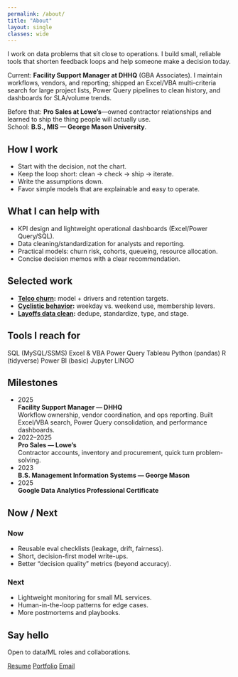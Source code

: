 ```yaml
---
permalink: /about/
title: "About"
layout: single
classes: wide
---
```


I work on data problems that sit close to operations. I build small, reliable tools that shorten feedback loops and help someone make a decision today.

Current: **Facility Support Manager at DHHQ** (GBA Associates). I maintain workflows, vendors, and reporting; shipped an Excel/VBA multi-criteria search for large project lists, Power Query pipelines to clean history, and dashboards for SLA/volume trends.

Before that: **Pro Sales at Lowe’s**—owned contractor relationships and learned to ship the thing people will actually use.  
School: **B.S., MIS — George Mason University**.

## How I work
- Start with the decision, not the chart.
- Keep the loop short: clean → check → ship → iterate.
- Write the assumptions down.
- Favor simple models that are explainable and easy to operate.

## What I can help with
- KPI design and lightweight operational dashboards (Excel/Power Query/SQL).
- Data cleaning/standardization for analysts and reporting.
- Practical models: churn risk, cohorts, queueing, resource allocation.
- Concise decision memos with a clear recommendation.

## Selected work
- **[Telco churn](/projects/telco-churn/):** model + drivers and retention targets.
- **[Cyclistic behavior](/projects/cyclist/):** weekday vs. weekend use, membership levers.
- **[Layoffs data clean](/projects/world-layoffs/):** dedupe, standardize, type, and stage.

## Tools I reach for
<div>
  <span class="pill">SQL (MySQL/SSMS)</span>
  <span class="pill">Excel & VBA</span>
  <span class="pill">Power Query</span>
  <span class="pill">Tableau</span>
  <span class="pill">Python (pandas)</span>
  <span class="pill">R (tidyverse)</span>
  <span class="pill">Power BI (basic)</span>
  <span class="pill">Jupyter</span>
  <span class="pill">LINGO</span>
</div>

## Milestones
<ul class="timeline">
  <li>
    <div class="tl-date">2025</div>
    <div class="tl-card">
      <strong>Facility Support Manager — DHHQ</strong><br>
      Workflow ownership, vendor coordination, and ops reporting. Built Excel/VBA search, Power Query consolidation, and performance dashboards.
    </div>
  </li>
  <li>
    <div class="tl-date">2022–2025</div>
    <div class="tl-card">
      <strong>Pro Sales — Lowe’s</strong><br>
      Contractor accounts, inventory and procurement, quick turn problem-solving.
    </div>
  </li>
  <li>
    <div class="tl-date">2023</div>
    <div class="tl-card">
      <strong>B.S. Management Information Systems — George Mason</strong>
    </div>
  </li>
  <li>
    <div class="tl-date">2025</div>
    <div class="tl-card">
      <strong>Google Data Analytics Professional Certificate</strong>
    </div>
  </li>
</ul>

## Now / Next
<div class="twocol">
  <div>
    <h3>Now</h3>
    <ul>
      <li>Reusable eval checklists (leakage, drift, fairness).</li>
      <li>Short, decision-first model write-ups.</li>
      <li>Better “decision quality” metrics (beyond accuracy).</li>
    </ul>
  </div>
  <div>
    <h3>Next</h3>
    <ul>
      <li>Lightweight monitoring for small ML services.</li>
      <li>Human-in-the-loop patterns for edge cases.</li>
      <li>More postmortems and playbooks.</li>
    </ul>
  </div>
</div>

## Say hello
Open to data/ML roles and collaborations.

<p>
  <a class="btn btn--primary" href="/resume/">Resume</a>
  <a class="btn" href="/projects/">Portfolio</a>
  <a class="btn" href="mailto:christianaguirrepp@gmail.com">Email</a>
</p>
